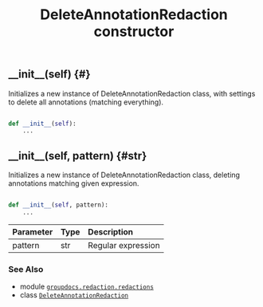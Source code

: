 ﻿---
title: DeleteAnnotationRedaction constructor
second_title: GroupDocs.Redaction for Python via .NET API References
description: 
type: docs
weight: 10
url: /groupdocs.redaction.redactions/deleteannotationredaction/__init__/
is_root: false
---

## \_\_init\_\_(self) {#}

Initializes a new instance of DeleteAnnotationRedaction class, with settings to delete all annotations (matching everything).



```python

def __init__(self):
    ...
```




## \_\_init\_\_(self, pattern) {#str}

Initializes a new instance of DeleteAnnotationRedaction class, deleting annotations matching given expression.



```python

def __init__(self, pattern):
    ...
```


| Parameter | Type | Description |
| :- | :- | :- |
| pattern | str | Regular expression |



### See Also
* module [`groupdocs.redaction.redactions`](../../)
* class [`DeleteAnnotationRedaction`](/redaction/python-net/groupdocs.redaction.redactions/deleteannotationredaction)
